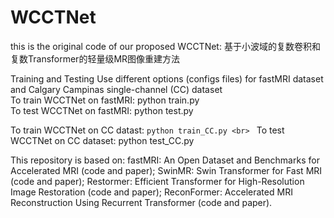 # WCCTNet
this is the original code of our proposed WCCTNet:
基于小波域的复数卷积和复数Transformer的轻量级MR图像重建方法

Training and Testing
Use different options (configs files) for fastMRI dataset and Calgary Campinas single-channel (CC) dataset  
To train WCCTNet on fastMRI: python train.py  
To test WCCTNet on fastMRI: python test.py  

To train WCCTNet on CC datast: 
`python train_CC.py <br> `
To test WCCTNet on CC dataset: python test_CC.py  


This repository is based on:
fastMRI: An Open Dataset and Benchmarks for Accelerated MRI (code and paper);
SwinMR: Swin Transformer for Fast MRI (code and paper);
Restormer: Efficient Transformer for High-Resolution Image Restoration (code and paper);
ReconFormer: Accelerated MRI Reconstruction Using Recurrent Transformer (code and paper).
